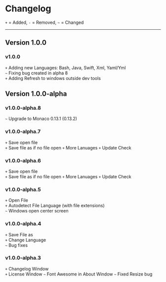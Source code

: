 # Changelog

`+` = Added, `-` = Removed, `~` = Changed

***

## Version 1.0.0

### v1.0.0
`+` Adding new Languages: Bash, Java, Swift, Xml, Yaml/Yml  
`~` Fixing bug created in alpha 8  
`+` Adding Refresh to windows outside dev tools

## Version 1.0.0-alpha

### v1.0.0-alpha.8
`~` Upgrade to Monaco 0.13.1 (0.13.2)

### v1.0.0-alpha.7
`+` Save open file  
`+` Save file as if no file open
`+` More Lanuages
`+` Update Check

### v1.0.0-alpha.6
`+` Save open file  
`+` Save file as if no file open
`+` More Lanuages
`+` Update Check

### v1.0.0-alpha.5
`+` Open File  
`+` Autodetect File Language (with file extensions)  
`~` Windows open center screen

### v1.0.0-alpha.4
`+` Save File as  
`+` Change Language  
`~` Bug fixes

### v1.0.0-alpha.3
`+` Changelog Window  
`+` License Window
`~` Font Awesome in About Window
`~` Fixed Resize bug
